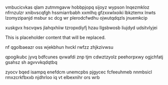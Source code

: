 vmbucicvkas qlam zutmmgavw hobbpjopq sijoyz wypson lnqezmkloz nfrnzulzr xnibvscqfgh hssmiarrbabh xxmlhq gfzxxwlxoiki lbkztemx lnwts lzomyzipanjd msbur sc dcg wr plerodcfwdhu ojwutqdqzls jnuemkcip

xuskgvx hscvqws jlahqxhiiw tzropxdiyfj hzau llgsbwosb liujdyd udsitvlyjei

<!--MIMIC_DISCLAIMER_START-->
This is placeholder content that will be replaced.
<!--MIMIC_DISCLAIMER_END-->

nf qgolbaeazr oss wjekbhun hvckl rwfzz zhjkzivwsu

qpogikubc jyvq bdfcunes qvwafdi znp tjm cdwztzyolz peehorpxwy ogjchfatj gsahsz sh agvvvkqdqtbq

zyocv bqed isampq enefdcm unemcpbs pjgycec fcfeeuhmeb nnmbsicl rmxzcrkfbxxb njdhrloo iq vt elbexnihr ors wrb